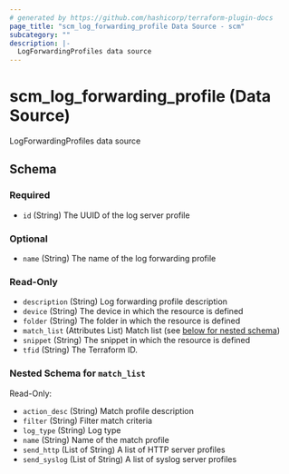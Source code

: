 ```yaml
---
# generated by https://github.com/hashicorp/terraform-plugin-docs
page_title: "scm_log_forwarding_profile Data Source - scm"
subcategory: ""
description: |-
  LogForwardingProfiles data source
---
```


# scm_log_forwarding_profile (Data Source)

LogForwardingProfiles data source



<!-- schema generated by tfplugindocs -->
## Schema

### Required

- `id` (String) The UUID of the log server profile

### Optional

- `name` (String) The name of the log forwarding profile

### Read-Only

- `description` (String) Log forwarding profile description
- `device` (String) The device in which the resource is defined
- `folder` (String) The folder in which the resource is defined
- `match_list` (Attributes List) Match list (see [below for nested schema](#nestedatt--match_list))
- `snippet` (String) The snippet in which the resource is defined
- `tfid` (String) The Terraform ID.

<a id="nestedatt--match_list"></a>
### Nested Schema for `match_list`

Read-Only:

- `action_desc` (String) Match profile description
- `filter` (String) Filter match criteria
- `log_type` (String) Log type
- `name` (String) Name of the match profile
- `send_http` (List of String) A list of HTTP server profiles
- `send_syslog` (List of String) A list of syslog server profiles
